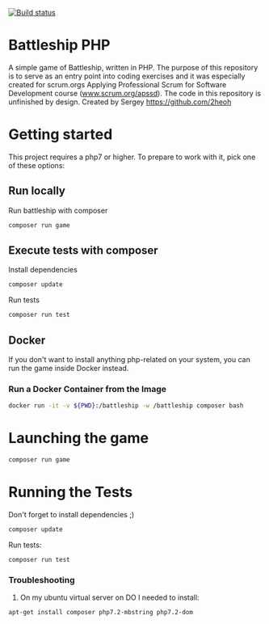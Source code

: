 [![Build status](https://dev.azure.com/APS-SD-Stewards/APS-SD/_apis/build/status/proscrumdev.battleship-cpp-CI)](https://dev.azure.com/APS-SD-Stewards/APS-SD/_build/latest?definitionId=21)

# Battleship PHP

A simple game of Battleship, written in PHP. The purpose of this repository is to serve as an entry point into coding exercises and it was especially created for scrum.orgs Applying Professional Scrum for Software Development course (www.scrum.org/apssd). The code in this repository is unfinished by design.
Created by Sergey https://github.com/2heoh 

# Getting started

This project requires a php7 or higher. To prepare to work with it, pick one of these
options:

## Run locally

Run battleship with composer

```bash
composer run game
```

## Execute tests with composer

Install dependencies
```bash
composer update
```

Run tests
```bash
composer run test
```

## Docker

If you don't want to install anything php-related on your system, you can
run the game inside Docker instead.

### Run a Docker Container from the Image

```bash
docker run -it -v ${PWD}:/battleship -w /battleship composer bash
```

# Launching the game

```bash
composer run game
```

# Running the Tests

Don't forget to install dependencies ;)
```bash
composer update
```

Run tests:
```
composer run test
```

### Troubleshooting 

1. On my ubuntu virtual server on DO I needed to install:
```bash
apt-get install composer php7.2-mbstring php7.2-dom
```
